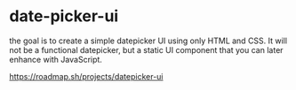 # date-picker-ui
the goal is to create a simple datepicker UI using only HTML and CSS. It will not be a functional datepicker, but a static UI component that you can later enhance with JavaScript.

https://roadmap.sh/projects/datepicker-ui
